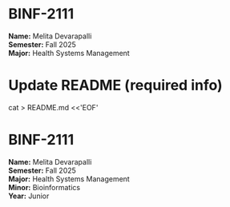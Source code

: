 # BINF-2111

**Name:** Melita Devarapalli  
**Semester:** Fall 2025  
**Major:** Health Systems Management
# Update README (required info)
cat > README.md <<'EOF'
# BINF-2111

**Name:** Melita Devarapalli  
**Semester:** Fall 2025  
**Major:** Health Systems Management  
**Minor:** Bioinformatics  
**Year:** Junior
